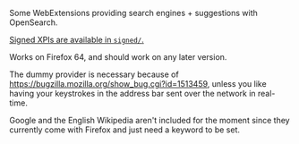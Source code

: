 Some WebExtensions providing search engines + suggestions with OpenSearch.

[Signed XPIs are available in `signed/`.](signed/)

Works on Firefox 64, and should work on any later version.

The dummy provider is necessary because of https://bugzilla.mozilla.org/show_bug.cgi?id=1513459, unless you like having your keystrokes in the address bar sent over the network in real-time.

Google and the English Wikipedia aren't included for the moment since they currently come with Firefox and just need a keyword to be set.
